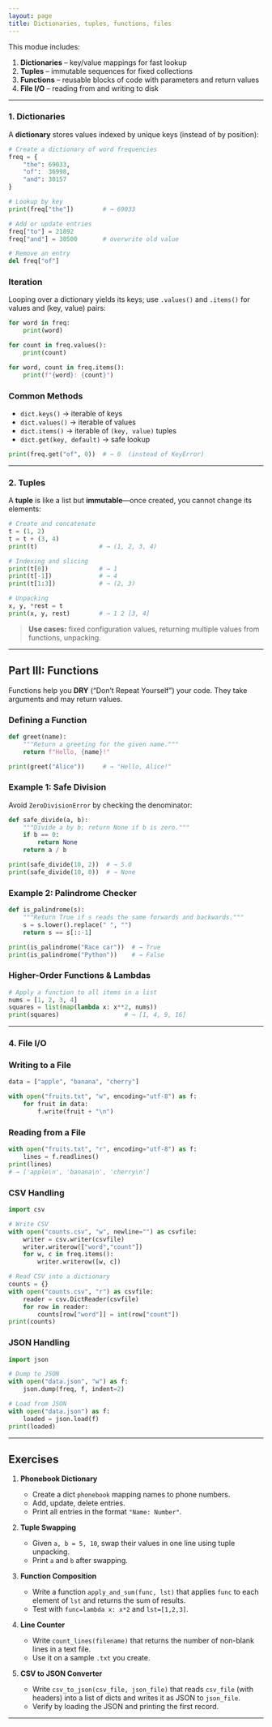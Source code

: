 ```yaml
---
layout: page
title: Dictionaries, tuples, functions, files
---
```


This modue includes:
1. **Dictionaries** – key/value mappings for fast lookup  
2. **Tuples** – immutable sequences for fixed collections  
3. **Functions** – reusable blocks of code with parameters and return values  
4. **File I/O** – reading from and writing to disk  

---

### 1. Dictionaries

A **dictionary** stores values indexed by unique keys (instead of by position):

```python
# Create a dictionary of word frequencies
freq = {
    "the": 69033,
    "of":  36998,
    "and": 30157
}

# Lookup by key
print(freq["the"])        # → 69033

# Add or update entries
freq["to"] = 21892
freq["and"] = 30500       # overwrite old value

# Remove an entry
del freq["of"]
````

### Iteration

Looping over a dictionary yields its keys; use `.values()` and `.items()` for values and (key, value) pairs:

```python
for word in freq:
    print(word)

for count in freq.values():
    print(count)

for word, count in freq.items():
    print(f"{word}: {count}")
```

### Common Methods

* `dict.keys()` → iterable of keys
* `dict.values()` → iterable of values
* `dict.items()` → iterable of `(key, value)` tuples
* `dict.get(key, default)` → safe lookup

```python
print(freq.get("of", 0))  # → 0  (instead of KeyError)
```

---

### 2. Tuples

A **tuple** is like a list but **immutable**—once created, you cannot change its elements:

```python
# Create and concatenate
t = (1, 2)
t = t + (3, 4)
print(t)                 # → (1, 2, 3, 4)

# Indexing and slicing
print(t[0])              # → 1
print(t[-1])             # → 4
print(t[1:3])            # → (2, 3)

# Unpacking
x, y, *rest = t
print(x, y, rest)        # → 1 2 [3, 4]
```

> **Use cases:** fixed configuration values, returning multiple values from functions, unpacking.

---

## Part III: Functions

Functions help you **DRY** (“Don’t Repeat Yourself”) your code. They take arguments and may return values.

### Defining a Function

```python
def greet(name):
    """Return a greeting for the given name."""
    return f"Hello, {name}!"

print(greet("Alice"))     # → "Hello, Alice!"
```

### Example 1: Safe Division

Avoid `ZeroDivisionError` by checking the denominator:

```python
def safe_divide(a, b):
    """Divide a by b; return None if b is zero."""
    if b == 0:
        return None
    return a / b

print(safe_divide(10, 2))  # → 5.0
print(safe_divide(10, 0))  # → None
```

### Example 2: Palindrome Checker

```python
def is_palindrome(s):
    """Return True if s reads the same forwards and backwards."""
    s = s.lower().replace(" ", "")
    return s == s[::-1]

print(is_palindrome("Race car"))  # → True
print(is_palindrome("Python"))    # → False
```

### Higher-Order Functions & Lambdas

```python
# Apply a function to all items in a list
nums = [1, 2, 3, 4]
squares = list(map(lambda x: x**2, nums))
print(squares)                  # → [1, 4, 9, 16]
```

---

### 4. File I/O

### Writing to a File

```python
data = ["apple", "banana", "cherry"]

with open("fruits.txt", "w", encoding="utf-8") as f:
    for fruit in data:
        f.write(fruit + "\n")
```

### Reading from a File

```python
with open("fruits.txt", "r", encoding="utf-8") as f:
    lines = f.readlines()
print(lines)                    
# → ['apple\n', 'banana\n', 'cherry\n']
```

### CSV Handling

```python
import csv

# Write CSV
with open("counts.csv", "w", newline="") as csvfile:
    writer = csv.writer(csvfile)
    writer.writerow(["word","count"])
    for w, c in freq.items():
        writer.writerow([w, c])

# Read CSV into a dictionary
counts = {}
with open("counts.csv", "r") as csvfile:
    reader = csv.DictReader(csvfile)
    for row in reader:
        counts[row["word"]] = int(row["count"])
print(counts)
```

### JSON Handling

```python
import json

# Dump to JSON
with open("data.json", "w") as f:
    json.dump(freq, f, indent=2)

# Load from JSON
with open("data.json") as f:
    loaded = json.load(f)
print(loaded)
```

---

## Exercises

1. **Phonebook Dictionary**

   * Create a dict `phonebook` mapping names to phone numbers.
   * Add, update, delete entries.
   * Print all entries in the format `"Name: Number"`.

2. **Tuple Swapping**

   * Given `a, b = 5, 10`, swap their values in one line using tuple unpacking.
   * Print `a` and `b` after swapping.

3. **Function Composition**

   * Write a function `apply_and_sum(func, lst)` that applies `func` to each element of `lst` and returns the sum of results.
   * Test with `func=lambda x: x*2` and `lst=[1,2,3]`.

4. **Line Counter**

   * Write `count_lines(filename)` that returns the number of non-blank lines in a text file.
   * Use it on a sample `.txt` you create.

5. **CSV to JSON Converter**

   * Write `csv_to_json(csv_file, json_file)` that reads `csv_file` (with headers) into a list of dicts and writes it as JSON to `json_file`.
   * Verify by loading the JSON and printing the first record.

---